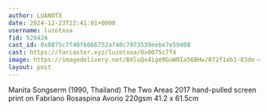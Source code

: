 ```yaml
---
author: LUANOTX
date: 2024-12-23T22:41:01+0000
username: luzotxoa
fid: 526424
cast_id: 0x0075c7f40f6066752af40c7973539eebe7e59408
cast: https://farcaster.xyz/luzotxoa/0x0075c7f4
image: https://imagedelivery.net/BXluQx4ige9GuW0Ia56BHw/072f1eb1-83de-40e1-e070-c005881a2e00/original
layout: post
---
```


Manita Songserm (1990, Thailand)
The Two Areas 2017
hand-pulled screen print
on Fabriano Rosaspina Avorio 220gsm
41.2 x 61.5cm

<img src='https://imagedelivery.net/BXluQx4ige9GuW0Ia56BHw/072f1eb1-83de-40e1-e070-c005881a2e00/original' alt='' referrerpolicy='no-referrer'/>
